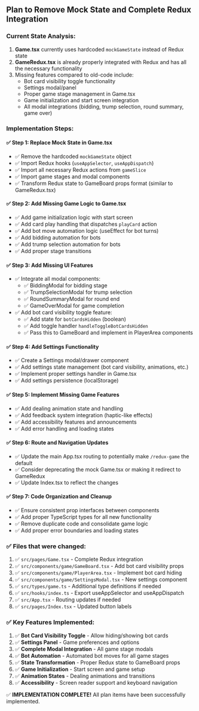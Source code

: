 ## Plan to Remove Mock State and Complete Redux Integration

### Current State Analysis:
1. **Game.tsx** currently uses hardcoded `mockGameState` instead of Redux state
2. **GameRedux.tsx** is already properly integrated with Redux and has all the necessary functionality
3. Missing features compared to old-code include:
   - Bot card visibility toggle functionality
   - Settings modal/panel
   - Proper game stage management in Game.tsx
   - Game initialization and start screen integration
   - All modal integrations (bidding, trump selection, round summary, game over)

### Implementation Steps:

#### ✅ Step 1: Replace Mock State in Game.tsx
- ✅ Remove the hardcoded `mockGameState` object
- ✅ Import Redux hooks (`useAppSelector`, `useAppDispatch`) 
- ✅ Import all necessary Redux actions from `gameSlice`
- ✅ Import game stages and modal components
- ✅ Transform Redux state to GameBoard props format (similar to GameRedux.tsx)

#### ✅ Step 2: Add Missing Game Logic to Game.tsx
- ✅ Add game initialization logic with start screen
- ✅ Add card play handling that dispatches `playCard` action
- ✅ Add bot move automation logic (useEffect for bot turns)
- ✅ Add bidding automation for bots
- ✅ Add trump selection automation for bots
- ✅ Add proper stage transitions

#### ✅ Step 3: Add Missing UI Features
- ✅ Integrate all modal components:
  - ✅ BiddingModal for bidding stage
  - ✅ TrumpSelectionModal for trump selection
  - ✅ RoundSummaryModal for round end
  - ✅ GameOverModal for game completion
- ✅ Add bot card visibility toggle feature:
  - ✅ Add state for `botCardsHidden` (boolean)
  - ✅ Add toggle handler `handleToggleBotCardsHidden`
  - ✅ Pass this to GameBoard and implement in PlayerArea components

#### ✅ Step 4: Add Settings Functionality
- ✅ Create a Settings modal/drawer component
- ✅ Add settings state management (bot card visibility, animations, etc.)
- ✅ Implement proper settings handler in Game.tsx
- ✅ Add settings persistence (localStorage)

#### ✅ Step 5: Implement Missing Game Features
- ✅ Add dealing animation state and handling
- ✅ Add feedback system integration (haptic-like effects)
- ✅ Add accessibility features and announcements
- ✅ Add error handling and loading states

#### ✅ Step 6: Route and Navigation Updates
- ✅ Update the main App.tsx routing to potentially make `/redux-game` the default
- ✅ Consider deprecating the mock Game.tsx or making it redirect to GameRedux
- ✅ Update Index.tsx to reflect the changes

#### ✅ Step 7: Code Organization and Cleanup
- ✅ Ensure consistent prop interfaces between components
- ✅ Add proper TypeScript types for all new functionality
- ✅ Remove duplicate code and consolidate game logic
- ✅ Add proper error boundaries and loading states

### ✅ Files that were changed:
1. ✅ `src/pages/Game.tsx` - Complete Redux integration
2. ✅ `src/components/game/GameBoard.tsx` - Add bot card visibility props
3. ✅ `src/components/game/PlayerArea.tsx` - Implement bot card hiding
4. ✅ `src/components/game/SettingsModal.tsx` - New settings component
5. ✅ `src/types/game.ts` - Additional type definitions if needed
6. ✅ `src/hooks/index.ts` - Export useAppSelector and useAppDispatch
7. ✅ `src/App.tsx` - Routing updates if needed
8. ✅ `src/pages/Index.tsx` - Updated button labels

### ✅ Key Features Implemented:
1. ✅ **Bot Card Visibility Toggle** - Allow hiding/showing bot cards
2. ✅ **Settings Panel** - Game preferences and options
3. ✅ **Complete Modal Integration** - All game stage modals
4. ✅ **Bot Automation** - Automated bot moves for all game stages
5. ✅ **State Transformation** - Proper Redux state to GameBoard props
6. ✅ **Game Initialization** - Start screen and game setup
7. ✅ **Animation States** - Dealing animations and transitions
8. ✅ **Accessibility** - Screen reader support and keyboard navigation

✅ **IMPLEMENTATION COMPLETE!** All plan items have been successfully implemented.